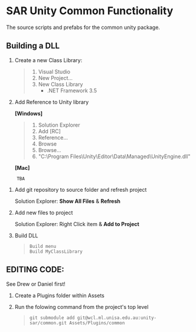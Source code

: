 # SAR Unity Common Functionality

The source scripts and prefabs for the common unity package.

## Building a DLL

1.  Create a new Class Library:

    >    1. Visual Studio
    >    2. New Project...  
    >    3. New Class Library
    >       - .NET Framework 3.5


1.  Add Reference to Unity library
    
    **[Windows]**<br />

    > 1. Solution Explorer  <br />
    > 2. Add [RC] <br />
    > 3. Reference...   <br />
    > 4. Browse <br />
    > 5. Browse...<br />
    > 6. "C:\Program Files\Unity\Editor\Data\Managed\UnityEngine.dll" <br />


    **[Mac]**<br />
```
    TBA
```

1.  Add git repository to source folder and refresh project

    Solution Explorer: **Show All Files**  &  **Refresh**

1.  Add new files to project

    Solution Explorer: Right Click item & **Add to Project**

1.  Build DLL

    > `Build menu` <br />
    > `Build MyClassLibrary`


## EDITING CODE:

See Drew or Daniel first!

1.  Create a Plugins folder within Assets
2.  Run the folowing command from the project's top level

    > `git submodule add git@wcl.ml.unisa.edu.au:unity-sar/common.git Assets/Plugins/common`